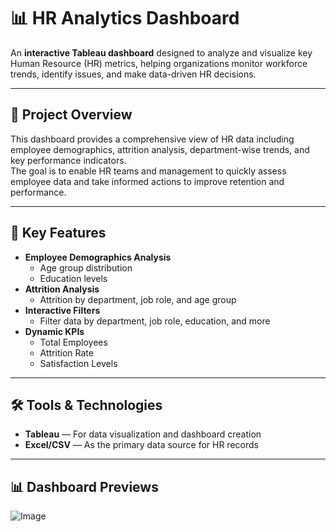 # 📊 HR Analytics Dashboard

An **interactive Tableau dashboard** designed to analyze and visualize key Human Resource (HR) metrics, helping organizations monitor workforce trends, identify issues, and make data-driven HR decisions.

---

## 📌 Project Overview
This dashboard provides a comprehensive view of HR data including employee demographics, attrition analysis, department-wise trends, and key performance indicators.  
The goal is to enable HR teams and management to quickly assess employee data and take informed actions to improve retention and performance.

---

## 🎯 Key Features
- **Employee Demographics Analysis**
  - Age group distribution
  - Education levels
- **Attrition Analysis**
  - Attrition by department, job role, and age group
- **Interactive Filters**
  - Filter data by department, job role, education, and more
- **Dynamic KPIs**
  - Total Employees
  - Attrition Rate
  - Satisfaction Levels

---

## 🛠 Tools & Technologies
- **Tableau** — For data visualization and dashboard creation
- **Excel/CSV** — As the primary data source for HR records

---

## 📊 Dashboard Previews
![Image]("https://github.com/user-attachments/assets/980ffb64-610e-4c4e-b69a-6e704c466e5a")
